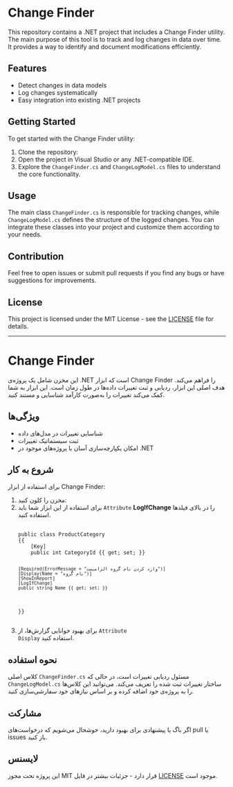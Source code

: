 
<!DOCTYPE html>
<html lang="en">
  <head>
    <meta charset="UTF-8" />
    <meta name="viewport" content="width=device-width, initial-scale=1.0" />
    
  </head>
  <body>
    <h1>Change Finder</h1>
    <p>
      This repository contains a .NET project that includes a Change Finder
      utility. The main purpose of this tool is to track and log changes in data
      over time. It provides a way to identify and document modifications
      efficiently.
    </p>
    <h2>Features</h2>
    <ul>
      <li>Detect changes in data models</li>
      <li>Log changes systematically</li>
      <li>Easy integration into existing .NET projects</li>
    </ul>
    <h2>Getting Started</h2>
    <p>To get started with the Change Finder utility:</p>
    <ol>
      <li>Clone the repository:</li>
      <li>Open the project in Visual Studio or any .NET-compatible IDE.</li>
      <li>
        Explore the <code>ChangeFinder.cs</code> and
        <code>ChangeLogModel.cs</code> files to understand the core
        functionality.
      </li>
    </ol>
    <h2>Usage</h2>
    <p>
      The main class <code>ChangeFinder.cs</code> is responsible for tracking
      changes, while <code>ChangeLogModel.cs</code> defines the structure of the
      logged changes. You can integrate these classes into your project and
      customize them according to your needs.
    </p>
    <h2>Contribution</h2>
    <p>
      Feel free to open issues or submit pull requests if you find any bugs or
      have suggestions for improvements.
    </p>
    <h2>License</h2>
    <p>
      This project is licensed under the MIT License - see the
      <a href="LICENSE">LICENSE</a> file for details.
    </p>
    <hr />
    <h1>Change Finder</h1>
    <p>
      این مخزن شامل یک پروژه‌ی .NET است که ابزار Change Finder را فراهم می‌کند.
      هدف اصلی این ابزار، ردیابی و ثبت تغییرات داده‌ها در طول زمان است. این
      ابزار به شما کمک می‌کند تغییرات را به‌صورت کارآمد شناسایی و مستند کنید.
    </p>
    <h2>ویژگی‌ها</h2>
    <ul>
      <li>شناسایی تغییرات در مدل‌های داده</li>
      <li>ثبت سیستماتیک تغییرات</li>
      <li>امکان یکپارچه‌سازی آسان با پروژه‌های موجود در .NET</li>
    </ul>
    <h2>شروع به کار</h2>
    <p>برای استفاده از ابزار Change Finder:</p>
    <ol>
      <li>مخزن را کلون کنید:</li>
      <li>
        برای استفاده از این ابزار شما باید <code>Attribute</code> 
        <strong>LogIfChange</strong> را در بالای فیلدها استفاده کنید.
      </li>
      <pre>
        <code>
public class ProductCategory
{{
    [Key]
    public int CategoryId {{ get; set; }}

    [Required(ErrorMessage = "وارد کردن نام گروه الزامیست")]
    [Display(Name = "نام گروه")]
    [ShowInReport]
    [LogIfChange]
    public string Name {{ get; set; }}
}}
        </code>
      </pre>
      <li>
        برای بهبود خوانایی گزارش‌ها، از <code>Attribute Display</code> استفاده کنید.
      </li>
    </ol>
    <h2>نحوه استفاده</h2>
    <p>
      کلاس اصلی <code>ChangeFinder.cs</code> مسئول ردیابی تغییرات است، در حالی
      که <code>ChangeLogModel.cs</code> ساختار تغییرات ثبت شده را تعریف می‌کند.
      می‌توانید این کلاس‌ها را به پروژه‌ی خود اضافه کرده و بر اساس نیازهای خود
      سفارشی‌سازی کنید.
    </p>
    <h2>مشارکت</h2>
    <p>
      اگر باگ یا پیشنهادی برای بهبود دارید، خوشحال می‌شویم که درخواست‌های pull
      یا issues باز کنید.
    </p>
    <h2>لایسنس</h2>
    <p>
      این پروژه تحت مجوز MIT قرار دارد - جزئیات بیشتر در فایل
      <a href="LICENSE">LICENSE</a> موجود است.
    </p>
  </body>
</html>
